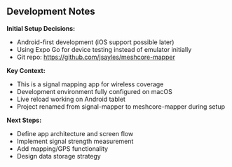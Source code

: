 ## Development Notes

**Initial Setup Decisions:**
- Android-first development (iOS support possible later)
- Using Expo Go for device testing instead of emulator initially
- Git repo: https://github.com/jsayles/meshcore-mapper

**Key Context:**
- This is a signal mapping app for wireless coverage
- Development environment fully configured on macOS
- Live reload working on Android tablet
- Project renamed from signal-mapper to meshcore-mapper during setup

**Next Steps:**
- Define app architecture and screen flow
- Implement signal strength measurement
- Add mapping/GPS functionality
- Design data storage strategy
